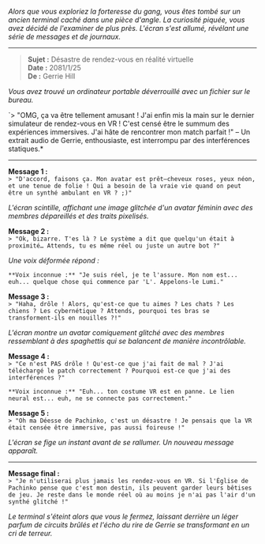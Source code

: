 _Alors que vous exploriez la forteresse du gang, vous êtes tombé sur un ancien terminal caché dans une pièce d'angle. La curiosité piquée, vous avez décidé de l'examiner de plus près. L'écran s'est allumé, révélant une série de messages et de journaux._

---

> **Sujet :** Désastre de rendez-vous en réalité virtuelle  
> **Date :** 2081/1/25  
> **De :** Gerrie Hill

_Vous avez trouvé un ordinateur portable déverrouillé avec un fichier sur le bureau._

`> "OMG, ça va être tellement amusant ! J'ai enfin mis la main sur le dernier simulateur de rendez-vous en VR ! C'est censé être le summum des expériences immersives. J'ai hâte de rencontrer mon match parfait !" – Un extrait audio de Gerrie, enthousiaste, est interrompu par des interférences statiques.\*

---

**Message 1 :**  
`> "D'accord, faisons ça. Mon avatar est prêt—cheveux roses, yeux néon, et une tenue de folie ! Qui a besoin de la vraie vie quand on peut être un synthé ambulant en VR ? ;)"`

_L'écran scintille, affichant une image glitchée d'un avatar féminin avec des membres dépareillés et des traits pixelisés._

**Message 2 :**  
`> "Ok, bizarre. T'es là ? Le système a dit que quelqu'un était à proximité… Attends, tu es même réel ou juste un autre bot ?" `

_Une voix déformée répond :_

```*des crépitements statiques*
**Voix inconnue :** "Je suis réel, je te l'assure. Mon nom est... euh... quelque chose qui commence par 'L'. Appelons-le Lumi."
```

**Message 3 :**  
`> "Haha, drôle ! Alors, qu'est-ce que tu aimes ? Les chats ? Les chiens ? Les cybernétique ? Attends, pourquoi tes bras se transforment-ils en nouilles ?!"`

_L'écran montre un avatar comiquement glitché avec des membres ressemblant à des spaghettis qui se balancent de manière incontrôlable._

**Message 4 :**  
`> "Ce n'est PAS drôle ! Qu'est-ce que j'ai fait de mal ? J'ai téléchargé le patch correctement ? Pourquoi est-ce que j'ai des interférences ?" `

```*des crépitements statiques à nouveau*
**Voix inconnue :** "Euh... ton costume VR est en panne. Le lien neural est... euh, ne se connecte pas correctement."
```

**Message 5 :**  
`> "Oh ma Déesse de Pachinko, c'est un désastre ! Je pensais que la VR était censée être immersive, pas aussi foireuse !" `

_L'écran se fige un instant avant de se rallumer. Un nouveau message apparaît._

---

**Message final :**  
`> "Je n'utiliserai plus jamais les rendez-vous en VR. Si l'Église de Pachinko pense que c'est mon destin, ils peuvent garder leurs bêtises de jeu. Je reste dans le monde réel où au moins je n'ai pas l'air d'un synthé glitché !" `

_Le terminal s'éteint alors que vous le fermez, laissant derrière un léger parfum de circuits brûlés et l'écho du rire de Gerrie se transformant en un cri de terreur._
